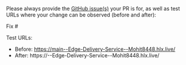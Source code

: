 Please always provide the [GitHub issue(s)](../issues) your PR is for, as well as test URLs where your change can be observed (before and after):

Fix #<gh-issue-id>

Test URLs:
- Before: https://main--Edge-Delivery-Service--Mohit8448.hlx.live/
- After: https://<branch>--Edge-Delivery-Service--Mohit8448.hlx.live/
